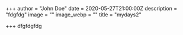 +++
author = "John Doe"
date = 2020-05-27T21:00:00Z
description = "fdgfdg"
image = ""
image_webp = ""
title = "mydays2"

+++
dfgfdgfdg